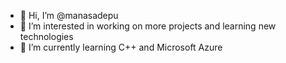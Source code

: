 - 👋 Hi, I’m @manasadepu
- 👀 I’m interested in working on more projects and learning new technologies
- 🌱 I’m currently learning C++ and Microsoft Azure

<!---
manasadepu/manasadepu is a ✨ special ✨ repository because its `README.md` (this file) appears on your GitHub profile.
You can click the Preview link to take a look at your changes.
--->
